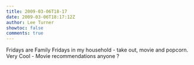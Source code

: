 ```yaml
---
title: 2009-03-06T18-17
date: 2009-03-06T18:17:12Z
author: Lee Turner
showtoc: false
comments: true
---
```


Fridays are Family Fridays in my household - take out, movie and popcorn.  Very Cool - Movie recommendations anyone ?

